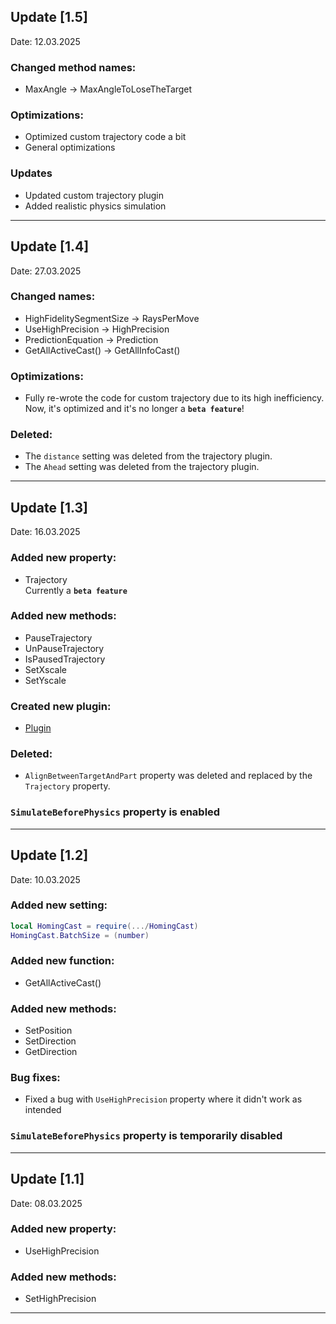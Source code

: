 ## Update [1.5]  
Date: 12.03.2025  
### Changed method names:  
* MaxAngle -> MaxAngleToLoseTheTarget   

### Optimizations:  
* Optimized custom trajectory code a bit
* General optimizations

### Updates
* Updated custom trajectory plugin
* Added realistic physics simulation

---

## Update [1.4]  
Date: 27.03.2025  
### Changed names:  
* HighFidelitySegmentSize -> RaysPerMove  
* UseHighPrecision -> HighPrecision  
* PredictionEquation -> Prediction  
* GetAllActiveCast() -> GetAllInfoCast()  

### Optimizations:  
* Fully re-wrote the code for custom trajectory due to its high inefficiency.  
  Now, it's optimized and it's no longer a **`beta feature`**!  

### Deleted:  
* The `distance` setting was deleted from the trajectory plugin.  
* The `Ahead` setting was deleted from the trajectory plugin.  

---  

## Update [1.3]  
Date: 16.03.2025  

### Added new property:  
* Trajectory  
  Currently a **`beta feature`**  

### Added new methods:  
* PauseTrajectory  
* UnPauseTrajectory  
* IsPausedTrajectory  
* SetXscale  
* SetYscale  

### Created new plugin:  
* [Plugin](https://create.roblox.com/store/asset/97281486618608/HomingCast-Plugin)  

### Deleted:  
* `AlignBetweenTargetAndPart` property was deleted and replaced by the `Trajectory` property.  

### `SimulateBeforePhysics` property is enabled  

---  

## Update [1.2]  
Date: 10.03.2025  

### Added new setting:  
```lua
local HomingCast = require(.../HomingCast)  
HomingCast.BatchSize = (number)
```

### Added new function:

* GetAllActiveCast()

### Added new methods:

* SetPosition
* SetDirection
* GetDirection

### Bug fixes:

* Fixed a bug with `UseHighPrecision` property where it didn't work as intended

### `SimulateBeforePhysics` property is temporarily disabled

---

## Update [1.1]
Date: 08.03.2025

### Added new property:

* UseHighPrecision

### Added new methods:

* SetHighPrecision

---